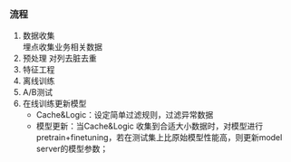 ### 流程

1. 数据收集  
埋点收集业务相关数据
2. 预处理
对列去脏去重
3. 特征工程
4. 离线训练
5. A/B测试
6. 在线训练更新模型
    * Cache&Logic：设定简单过滤规则，过滤异常数据
    * 模型更新：当Cache&Logic 收集到合适大小数据时，对模型进行pretrain+finetuning，若在测试集上比原始模型性能高，则更新model server的模型参数；
